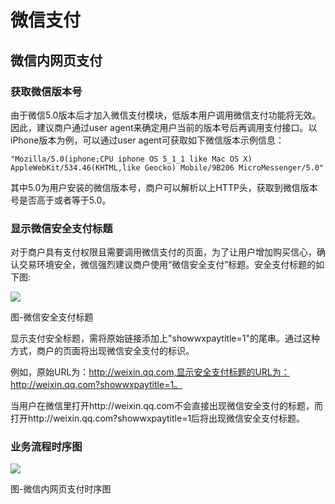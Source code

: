 微信支付
========

## 微信内网页支付

### 获取微信版本号

由于微信5.0版本后才加入微信支付模块，低版本用户调用微信支付功能将无效。因此，建议商户通过user agent来确定用户当前的版本号后再调用支付接口。以iPhone版本为例，可以通过user agent可获取如下微信版本示例信息：

    "Mozilla/5.0(iphone;CPU iphone OS 5_1_1 like Mac OS X) AppleWebKit/534.46(KHTML,like Geocko) Mobile/9B206 MicroMessenger/5.0"

其中5.0为用户安装的微信版本号，商户可以解析以上HTTP头，获取到微信版本号是否高于或者等于5.0。

### 显示微信安全支付标题

对于商户具有支付权限且需要调用微信支付的页面，为了让用户增加购买信心，确认交易环境安全，微信强烈建议商户使用“微信安全支付”标题。安全支付标题的如下图:

![](http://biangbiangpic.b0.upaiyun.com/blog/2b0a3a03805dd6acd3f689e6864715be.png)

图-微信安全支付标题

显示支付安全标题，需将原始链接添加上"showwxpaytitle=1"的尾串。通过这种方式，商户的页面将出现微信安全支付的标识。

例如，原始URL为：http://weixin.qq.com,显示安全支付标题的URL为：http://weixin.qq.com?showwxpaytitle=1。

当用户在微信里打开http://weixin.qq.com不会直接出现微信安全支付的标题，而打开http://weixin.qq.com?showwxpaytitle=1后将出现微信安全支付标题。

### 业务流程时序图

![](http://biangbiangpic.b0.upaiyun.com/blog/e7e97ea60c072d857def887e785ec2a2.png)

图-微信内网页支付时序图
